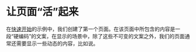 # 让页面“活”起来

在[快速开始](#快速开始.md)的示例中，我们创建了第一个页面。在该页面中所包含的内容是一段“硬编码”的文案，在显示的场景中，除了这些不可变的文案之外，我们的页面通常还需要显示一些动态的内容，比如说。

